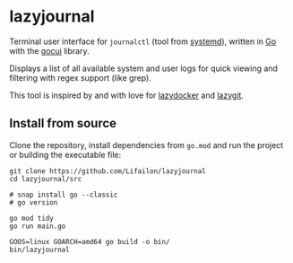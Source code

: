 # lazyjournal

<!--
```d
 /$$                                                            
| $$                                                            
| $$        /$$$$$$  /$$$$$$$$ /$$   /$$                        
| $$       |____  $$|____ /$$/| $$  | $$                        
| $$        /$$$$$$$   /$$$$/ | $$  | $$                        
| $$       /$$__  $$  /$$__/  | $$  | $$                        
| $$$$$$$$|  $$$$$$$ /$$$$$$$$|  $$$$$$$                        
|________/ \_______/|________/ \____  $$                        
                               /$$  | $$                        
                              |  $$$$$$/                        
                               \______/                         
    /$$$$$                                                   /$$
   |__  $$                                                  | $$
      | $$  /$$$$$$  /$$   /$$  /$$$$$$  /$$$$$$$   /$$$$$$ | $$
      | $$ /$$__  $$| $$  | $$ /$$__  $$| $$__  $$ |____  $$| $$
 /$$  | $$| $$  \ $$| $$  | $$| $$  \__/| $$  \ $$  /$$$$$$$| $$
| $$  | $$| $$  | $$| $$  | $$| $$      | $$  | $$ /$$__  $$| $$
|  $$$$$$/|  $$$$$$/|  $$$$$$/| $$      | $$  | $$|  $$$$$$$| $$
 \______/  \______/  \______/ |__/      |__/  |__/ \_______/|__/
```
-->

Terminal user interface for `journalctl` (tool from [systemd](https://github.com/systemd/systemd)), written in [Go](https://github.com/golang/go) with the [gocui](https://github.com/jroimartin/gocui) library.

Displays a list of all available system and user logs for quick viewing and filtering with regex support (like grep).

This tool is inspired by and with love for [lazydocker](https://github.com/jesseduffield/lazydocker) and [lazygit](https://github.com/jesseduffield/lazygit).

## Install from source

Clone the repository, install dependencies from `go.mod` and run the project or building the executable file:

```shell
git clone https://github.com/Lifailon/lazyjournal
cd lazyjournal/src

# snap install go --classic
# go version

go mod tidy
go run main.go

GOOS=linux GOARCH=amd64 go build -o bin/
bin/lazyjournal
```
